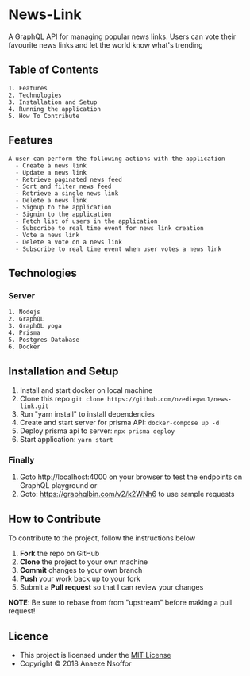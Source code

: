 # News-Link

A GraphQL API for managing popular news links. Users can vote their favourite news links and let the world know what's trending

## Table of Contents

    1. Features
    2. Technologies
    3. Installation and Setup
    4. Running the application
    5. How To Contribute

## Features

    A user can perform the following actions with the application
      - Create a news link
      - Update a news link
      - Retrieve paginated news feed
      - Sort and filter news feed
      - Retrieve a single news link
      - Delete a news link
      - Signup to the application
      - Signin to the application
      - Fetch list of users in the application
      - Subscribe to real time event for news link creation
      - Vote a news link
      - Delete a vote on a news link
      - Subscribe to real time event when user votes a news link

## Technologies

### Server

    1. Nodejs
    2. GraphQL
    3. GraphQL yoga
    4. Prisma
    5. Postgres Database
    6. Docker

## Installation and Setup

1. Install and start docker on local machine
2. Clone this repo `git clone https://github.com/nzediegwu1/news-link.git`
3. Run "yarn install" to install dependencies
4. Create and start server for prisma API: `docker-compose up -d`
5. Deploy prisma api to server: `npx prisma deploy`
6. Start application: `yarn start`

### Finally

1. Goto http://localhost:4000 on your browser to test the endpoints on GraphQL playground or
2. Goto: https://graphqlbin.com/v2/k2WNh6 to use sample requests

## How to Contribute

To contribute to the project, follow the instructions below

1.  **Fork** the repo on GitHub
2.  **Clone** the project to your own machine
3.  **Commit** changes to your own branch
4.  **Push** your work back up to your fork
5.  Submit a **Pull request** so that I can review your changes

**NOTE**: Be sure to rebase from from "upstream" before making a pull request!

## Licence

- This project is licensed under the [MIT License](https://github.com/nzediegwu1/news-link/blob/develop/LICENSE)
- Copyright © 2018 Anaeze Nsoffor
